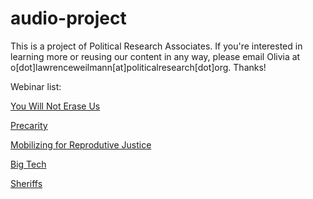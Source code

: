 # audio-project
This is a project of Political Research Associates. If you're interested in learning more or reusing our content in any way, please email Olivia at o[dot]lawrenceweilmann[at]politicalresearch[dot]org. Thanks!

Webinar list:

[You Will Not Erase Us](https://political-research-associates.github.io/audio-project/You-Will-Not-Erase-Us/You-Will-Not-Erase-Us.html)

[Precarity](https://political-research-associates.github.io/audio-project/Precarity/Precarity.html)

[Mobilizing for Reprodutive Justice](https://political-research-associates.github.io/audio-project/ReproJustice/ReproJustice.html)

[Big Tech](https://political-research-associates.github.io/audio-project/Big_Tech/Big_Tech.html)

[Sheriffs](https://political-research-associates.github.io/audio-project/Sheriffs/Sheriffs.html)
